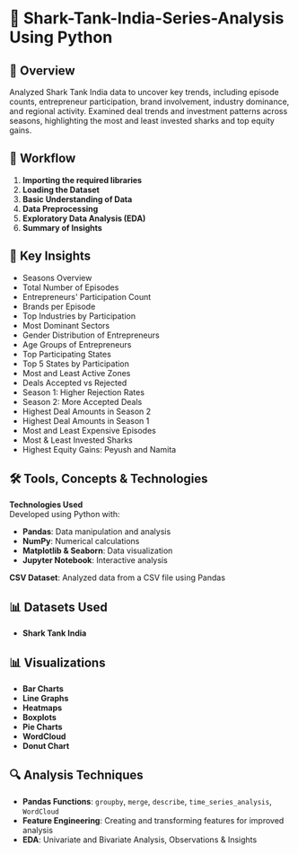 # 🦈 Shark-Tank-India-Series-Analysis Using Python

## 📄 Overview
Analyzed Shark Tank India data to uncover key trends, including episode counts, entrepreneur participation, brand involvement, industry dominance, and regional activity. Examined deal trends and investment patterns across seasons, highlighting the most and least invested sharks and top equity gains.

## 🔄 Workflow
1. **Importing the required libraries**
2. **Loading the Dataset**
3. **Basic Understanding of Data**
4. **Data Preprocessing**
5. **Exploratory Data Analysis (EDA)**
6. **Summary of Insights**

## 🔑 Key Insights
- Seasons Overview
- Total Number of Episodes
- Entrepreneurs' Participation Count
- Brands per Episode
- Top Industries by Participation
- Most Dominant Sectors
- Gender Distribution of Entrepreneurs
- Age Groups of Entrepreneurs
- Top Participating States
- Top 5 States by Participation
- Most and Least Active Zones
- Deals Accepted vs Rejected
- Season 1: Higher Rejection Rates
- Season 2: More Accepted Deals
- Highest Deal Amounts in Season 2
- Highest Deal Amounts in Season 1
- Most and Least Expensive Episodes
- Most & Least Invested Sharks
- Highest Equity Gains: Peyush and Namita

## 🛠️ Tools, Concepts & Technologies
**Technologies Used**  
Developed using Python with:
- **Pandas**: Data manipulation and analysis
- **NumPy**: Numerical calculations
- **Matplotlib & Seaborn**: Data visualization
- **Jupyter Notebook**: Interactive analysis

**CSV Dataset**: Analyzed data from a CSV file using Pandas

## 📊 Datasets Used
- **Shark Tank India**

## 📊 Visualizations
- **Bar Charts**
- **Line Graphs**
- **Heatmaps**
- **Boxplots**
- **Pie Charts**
- **WordCloud**
- **Donut Chart**

## 🔍 Analysis Techniques
- **Pandas Functions**: `groupby`, `merge`, `describe`, `time_series_analysis`, `WordCloud`
- **Feature Engineering**: Creating and transforming features for improved analysis
- **EDA**: Univariate and Bivariate Analysis, Observations & Insights
